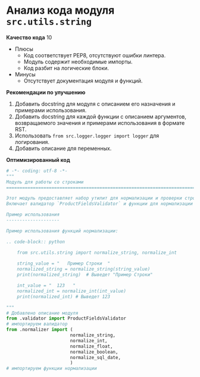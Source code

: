 # Анализ кода модуля `src.utils.string`

**Качество кода**
10
- Плюсы
    - Код соответствует PEP8, отсутствуют ошибки линтера.
    - Модуль содержит необходимые импорты.
    - Код разбит на логические блоки.
- Минусы
    - Отсутствует документация модуля и функций.

**Рекомендации по улучшению**

1.  Добавить docstring для модуля с описанием его назначения и примерами использования.
2.  Добавить docstring для каждой функции с описанием аргументов, возвращаемого значения и примерами использования в формате RST.
3.  Использовать `from src.logger.logger import logger` для логирования.
4.  Добавить описание для переменных.

**Оптимизированный код**

```python
# -*- coding: utf-8 -*-
"""
Модуль для работы со строками
=========================================================================================

Этот модуль предоставляет набор утилит для нормализации и проверки строк, чисел и дат.
Включает валидатор `ProductFieldsValidator` и функции для нормализации различных типов данных.

Пример использования
--------------------

Пример использования функций нормализации:

.. code-block:: python

    from src.utils.string import normalize_string, normalize_int
    
    string_value = "   Пример Строки  "
    normalized_string = normalize_string(string_value)
    print(normalized_string)  # Выведет "Пример Строки"

    int_value = "  123   "
    normalized_int = normalize_int(int_value)
    print(normalized_int) # Выведет 123

"""
# Добавлено описание модуля
from .validator import ProductFieldsValidator
# импортируем валидатор
from .normalizer import (
                        normalize_string,
                        normalize_int,
                        normalize_float,
                        normalize_boolean,
                        normalize_sql_date,
                        )
# импортируем функции нормализации

```